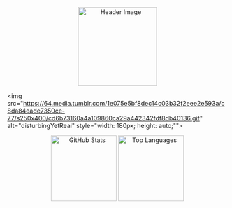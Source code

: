 

<div style="text-align: center;">
  <img src="https://64.media.tumblr.com/3acb165e0c263c244cfa1c9a0ea055d0/6b46cf3664d88968-31/s250x400/b9f991f90701b409eb5b5f70ca56aa9d320a5bda.gif" alt="Header Image" style="width: 180px; height: auto;"">
</div>

<div style="align: center;">
  
  <img src="https://64.media.tumblr.com/1e075e5bf8dec14c03b32f2eee2e593a/c8da84eade7350ce-77/s250x400/cd6b73160a4a109860ca29a442342fdf8db40136.gif" alt="disturbingYetReal" style="width: 180px; height: auto;"">
  
</div>


<div align="center">
  <img src="https://github-readme-stats.vercel.app/api?username=an4s3crwt&show_icons=true&hide_title=true&theme=graywhite" alt="GitHub Stats" height="150" />
  <img src="https://github-readme-stats.vercel.app/api/top-langs/?username=an4s3crwt&layout=compact&theme=graywhite" alt="Top Languages" height="150" />
</div>
